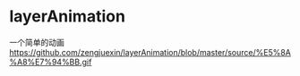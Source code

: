 # layerAnimation
一个简单的动画
https://github.com/zengjuexin/layerAnimation/blob/master/source/%E5%8A%A8%E7%94%BB.gif
